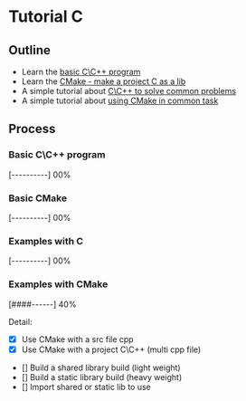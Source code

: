 # Tutorial C

## Outline

- Learn the [basic C\C++ program](./Tutorial_BasicToAdvanced_C)
- Learn the [CMake - make a project C as a lib](./Tutorial_CMake/)
- A simple tutorial about [C\C++ to solve common problems](./Simple_CCPP_Example/)
- A simple tutorial about [using CMake in common task](./Simple_CAndCMake_Example/)

## Process

### Basic C\C++ program

[----------] 00%

### Basic CMake

[----------] 00%

### Examples with C

[----------] 00%

### Examples with CMake

[####------] 40%

Detail:

- [x] Use CMake with a src file cpp
- [x] Use CMake with a project C\C++ (multi cpp file)
- [] Build a shared library build (light weight)
- [] Build a static library build (heavy weight)
- [] Import shared or static lib to use
